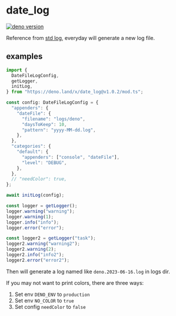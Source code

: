 # date_log

[![deno version](https://img.shields.io/badge/deno-^1.34.2-blue?logo=deno)](https://github.com/denoland/deno)

Reference from [std log](https://deno.land/std@0.191.0/log), everyday will
generate a new log file.

## examples

```ts
import {
  DateFileLogConfig,
  getLogger,
  initLog,
} from "https://deno.land/x/date_log@v1.0.2/mod.ts";

const config: DateFileLogConfig = {
  "appenders": {
    "dateFile": {
      "filename": "logs/deno",
      "daysToKeep": 10,
      "pattern": "yyyy-MM-dd.log",
    },
  },
  "categories": {
    "default": {
      "appenders": ["console", "dateFile"],
      "level": "DEBUG",
    },
  },
  // "needColor": true, 
};

await initLog(config);

const logger = getLogger();
logger.warning("warning");
logger.warning(1);
logger.info("info");
logger.error("error");

const logger2 = getLogger("task");
logger2.warning("warning2");
logger2.warning(2);
logger2.info("info2");
logger2.error("error2");
```

Then will generate a log named like `deno.2023-06-16.log` in logs dir.

If you may not want to print colors, there are three ways:

1. Set env `DENO_ENV` to `production`
2. Set env `NO_COLOR` to `true`
3. Set config `needColor` to `false`
